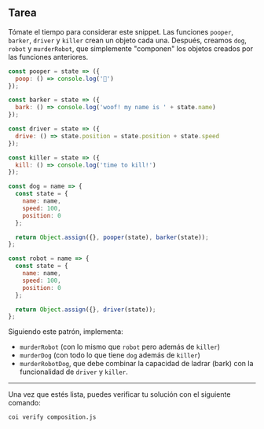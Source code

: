## Tarea

Tómate el tiempo para considerar este snippet. Las funciones `pooper`, `barker`,
`driver` y `killer` crean un objeto cada una. Después, creamos `dog`, `robot` y
`murderRobot`, que simplemente "componen" los objetos creados por las funciones
anteriores.

```js
const pooper = state => ({
  poop: () => console.log('💩')
});

const barker = state => ({
  bark: () => console.log('woof! my name is ' + state.name)
});

const driver = state => ({
  drive: () => state.position = state.position + state.speed
});

const killer = state => ({
  kill: () => console.log('time to kill!')
});

const dog = name => {
  const state = {
    name: name,
    speed: 100,
    position: 0
  };

  return Object.assign({}, pooper(state), barker(state));
};

const robot = name => {
  const state = {
    name: name,
    speed: 100,
    position: 0
  };

  return Object.assign({}, driver(state));
};
```

Siguiendo este patrón, implementa:

* `murderRobot` (con lo mismo que `robot` pero además de `killer`)
* `murderDog` (con todo lo que tiene `dog` además de `killer`)
* `murderRobotDog`, que debe combinar la capacidad de ladrar (bark) con la
  funcionalidad de `driver` y `killer`.

***

Una vez que estés lista, puedes verificar tu solución con el siguiente comando:

`coi verify composition.js`
